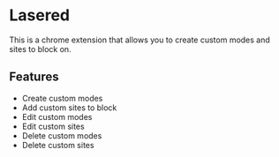 # Lasered
This is a chrome extension that allows you to create custom modes and sites to block on.

## Features
- Create custom modes
- Add custom sites to block
- Edit custom modes
- Edit custom sites
- Delete custom modes
- Delete custom sites